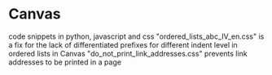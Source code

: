 # Canvas
code snippets in python, javascript and css
"ordered_lists_abc_IV_en.css" is a fix for the lack of differentiated prefixes for different indent level in ordered lists in Canvas
"do_not_print_link_addresses.css" prevents link addresses to be printed in a page
